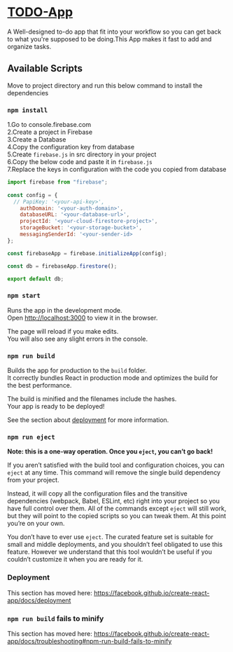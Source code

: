  # [TODO-App](https://todo-app-da655.web.app/ "Click Here ")
 A Well-designed to-do app that fit into your workflow so you can get back to what you're supposed to be doing.This App makes it fast to add and organize tasks.

## Available Scripts

 Move to project directory and run this below command to install the dependencies

### `npm install`
1.Go to console.firebase.com<br />
2.Create a project in Firebase<br />
3.Create a Database<br />
4.Copy the configuration key from database<br />
5.Create `firebase.js` in src directory in your project<br />
6.Copy the below code and paste it in `firebase.js`<br />
7.Replace the keys in configuration with the code you copied from database<br />

```JavaScript
import firebase from "firebase";
 
const config = {
  // PapiKey: '<your-api-key>',
    authDomain: '<your-auth-domain>',
    databaseURL: '<your-database-url>',
    projectId: '<your-cloud-firestore-project>',
    storageBucket: '<your-storage-bucket>',
    messagingSenderId: '<your-sender-id>
};

const firebaseApp = firebase.initializeApp(config);

const db = firebaseApp.firestore();

export default db;
```


### `npm start`

Runs the app in the development mode.<br />
Open [http://localhost:3000](http://localhost:3000) to view it in the browser.

The page will reload if you make edits.<br />
You will also see any slight errors in the console.

### `npm run build`

Builds the app for production to the `build` folder.<br />
It correctly bundles React in production mode and optimizes the build for the best performance.

The build is minified and the filenames include the hashes.<br />
Your app is ready to be deployed!

See the section about [deployment](https://facebook.github.io/create-react-app/docs/deployment) for more information.

### `npm run eject`

**Note: this is a one-way operation. Once you `eject`, you can’t go back!**

If you aren’t satisfied with the build tool and configuration choices, you can `eject` at any time. This command will remove the single build dependency from your project.

Instead, it will copy all the configuration files and the transitive dependencies (webpack, Babel, ESLint, etc) right into your project so you have full control over them. All of the commands except `eject` will still work, but they will point to the copied scripts so you can tweak them. At this point you’re on your own.

You don’t have to ever use `eject`. The curated feature set is suitable for small and middle deployments, and you shouldn’t feel obligated to use this feature. However we understand that this tool wouldn’t be useful if you couldn’t customize it when you are ready for it.

### Deployment

This section has moved here: https://facebook.github.io/create-react-app/docs/deployment

### `npm run build` fails to minify

This section has moved here: https://facebook.github.io/create-react-app/docs/troubleshooting#npm-run-build-fails-to-minify
